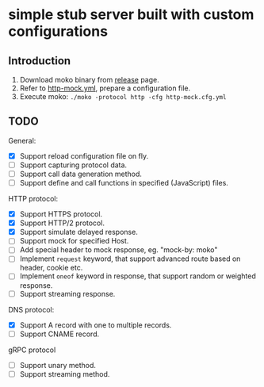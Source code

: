 # simple stub server built with custom configurations

## Introduction

1. Download moko binary from [release](//github.com/yadq/moko/releases) page.
1. Refer to [http-mock.yml](//github.com/yadq/moko/blob/master/examples/http-mock.yml), prepare a configuration file.
1. Execute moko: `./moko -protocol http -cfg http-mock.cfg.yml`

## TODO

General:

* [x] Support reload configuration file on fly.
* [ ] Support capturing protocol data.
* [ ] Support call data generation method.
* [ ] Support define and call functions in specified (JavaScript) files.

HTTP protocol:

* [x] Support HTTPS protocol.
* [x] Support HTTP/2 protocol.
* [x] Support simulate delayed response.
* [ ] Support mock for specified Host.
* [ ] Add special header to mock response, eg. "mock-by: moko"
* [ ] Implement `request` keyword, that support advanced route based on header, cookie etc.
* [ ] Implement `oneof` keyword in response, that support random or weighted response.
* [ ] Support streaming response.

DNS protocol:

* [x] Support A record with one to multiple records.
* [ ] Support CNAME record.

gRPC protocol

* [ ] Support unary method.
* [ ] Support streaming method.

